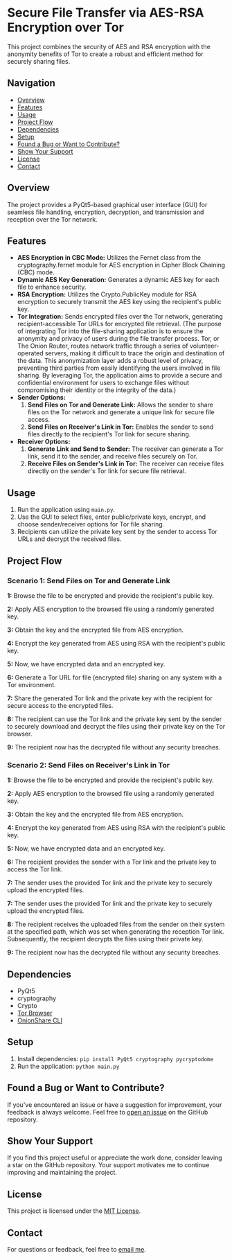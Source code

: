 # Secure File Transfer via AES-RSA Encryption over Tor
This project combines the security of AES and RSA encryption with the anonymity benefits of Tor to create a robust and efficient method for securely sharing files.


## Navigation

- [Overview](#overview)
- [Features](#features)
- [Usage](#usage)
- [Project Flow](#project-flow)
- [Dependencies](#dependencies)
- [Setup](#setup)
- [Found a Bug or Want to Contribute?](#found-a-bug-or-want-to-contribute)
- [Show Your Support](#show-your-support)
- [License](#license)
- [Contact](#contact)



## Overview
The project provides a PyQt5-based graphical user interface (GUI) for seamless file handling, encryption, decryption, and transmission and reception over the Tor network.


## Features

- **AES Encryption in CBC Mode:** Utilizes the Fernet class from the cryptography.fernet module for AES encryption in Cipher Block Chaining (CBC) mode.
- **Dynamic AES Key Generation:** Generates a dynamic AES key for each file to enhance security.
- **RSA Encryption:** Utilizes the Crypto.PublicKey module for RSA encryption to securely transmit the AES key using the recipient's public key.
- **Tor Integration:** Sends encrypted files over the Tor network, generating recipient-accessible Tor URLs for encrypted file retrieval. (The purpose of integrating Tor into the file-sharing application is to ensure the anonymity and privacy of users during the file transfer process. Tor, or The Onion Router, routes network traffic through a series of volunteer-operated servers, making it difficult to trace the origin and destination of the data. This anonymization layer adds a robust level of privacy, preventing third parties from easily identifying the users involved in file sharing. By leveraging Tor, the application aims to provide a secure and confidential environment for users to exchange files without compromising their identity or the integrity of the data.)
- **Sender Options:**
  1. **Send Files on Tor and Generate Link:** Allows the sender to share files on the Tor network and generate a unique link for secure file access.
  2. **Send Files on Receiver's Link in Tor:** Enables the sender to send files directly to the recipient's Tor link for secure sharing.
- **Receiver Options:**
  1. **Generate Link and Send to Sender:** The receiver can generate a Tor link, send it to the sender, and receive files securely on Tor.
  2. **Receive Files on Sender's Link in Tor:** The receiver can receive files directly on the sender's Tor link for secure file retrieval.


## Usage
1. Run the application using `main.py`.
2. Use the GUI to select files, enter public/private keys, encrypt, and choose sender/receiver options for Tor file sharing.
3. Recipients can utilize the private key sent by the sender to access Tor URLs and decrypt the received files.


## Project Flow

### Scenario 1: Send Files on Tor and Generate Link

**1:** Browse the file to be encrypted and provide the recipient's public key.

**2:** Apply AES encryption to the browsed file using a randomly generated key.

**3:** Obtain the key and the encrypted file from AES encryption.

**4:** Encrypt the key generated from AES using RSA with the recipient's public key.

**5:** Now, we have encrypted data and an encrypted key.

**6:** Generate a Tor URL for file (encrypted file) sharing on any system with a Tor environment.

**7:** Share the generated Tor link and the private key with the recipient for secure access to the encrypted files.

**8:** The recipient can use the Tor link and the private key sent by the sender to securely download and decrypt the files using their private key on the Tor browser.

**9:** The recipient now has the decrypted file without any security breaches.


### Scenario 2: Send Files on Receiver's Link in Tor

**1:** Browse the file to be encrypted and provide the recipient's public key.

**2:** Apply AES encryption to the browsed file using a randomly generated key.

**3:** Obtain the key and the encrypted file from AES encryption.

**4:** Encrypt the key generated from AES using RSA with the recipient's public key.

**5:** Now, we have encrypted data and an encrypted key.

**6:** The recipient provides the sender with a Tor link and the private key to access the Tor link.

**7:** The sender uses the provided Tor link and the private key to securely upload the encrypted files.

**7:** The sender uses the provided Tor link and the private key to securely upload the encrypted files.

**8:** The recipient receives the uploaded files from the sender on their system at the specified path, which was set when generating the reception Tor link. Subsequently, the recipient decrypts the files using their private key.

**9:** The recipient now has the decrypted file without any security breaches.


## Dependencies
- PyQt5
- cryptography
- Crypto
- [Tor Browser](https://www.torproject.org/)
- [OnionShare CLI](https://onionshare.org/)



## Setup
1. Install dependencies: `pip install PyQt5 cryptography pycryptodome`
2. Run the application: `python main.py`


## Found a Bug or Want to Contribute?
If you've encountered an issue or have a suggestion for improvement, your feedback is always welcome. Feel free to [open an issue](https://github.com/pratikmpp22/AES-Encrypted-File-Transfer-over-Tor/issues
) on the GitHub repository.


## Show Your Support
If you find this project useful or appreciate the work done, consider leaving a star on the GitHub repository. Your support motivates me to continue improving and maintaining the project.


## License
This project is licensed under the [MIT License](LICENSE).


## Contact
For questions or feedback, feel free to [email me](mailto:patilmpratik456@gmail.com).

